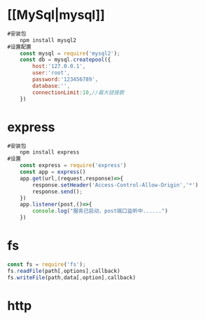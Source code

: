 # [[MySql|mysql]]

```javascript
#安装包
	npm install mysql2
#设置配置
	const mysql = require('mysql2');
	const db = mysql.createpool({
		host:'127.0.0.1',
		user:'root',
		password:'123456789',
		database:'',
		connectionLimit:10,//最大链接数		
	})
```

# express

```javascript
#安装包
	npm install express
#设置
	const express = require('express')
	const app = express()
	app.get(url,(request,response)=>{
		response.setHeader('Access-Control-Allow-Origin','*')
		response.send();
	})
	app.listener(post,()=>{
		console.log("服务已启动，post端口监听中......")
	})
```

# fs

```javascript
const fs = require('fs');
fs.readFile(path[,options],callback)
fs.writeFile(path,data[,option],callback)
```

# http
```js

```